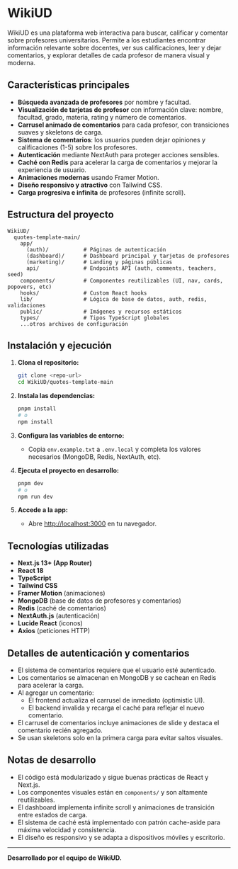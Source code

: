 # WikiUD

WikiUD es una plataforma web interactiva para buscar, calificar y comentar sobre profesores universitarios. Permite a los estudiantes encontrar información relevante sobre docentes, ver sus calificaciones, leer y dejar comentarios, y explorar detalles de cada profesor de manera visual y moderna.

## Características principales

- **Búsqueda avanzada de profesores** por nombre y facultad.
- **Visualización de tarjetas de profesor** con información clave: nombre, facultad, grado, materia, rating y número de comentarios.
- **Carrusel animado de comentarios** para cada profesor, con transiciones suaves y skeletons de carga.
- **Sistema de comentarios**: los usuarios pueden dejar opiniones y calificaciones (1-5) sobre los profesores.
- **Autenticación** mediante NextAuth para proteger acciones sensibles.
- **Caché con Redis** para acelerar la carga de comentarios y mejorar la experiencia de usuario.
- **Animaciones modernas** usando Framer Motion.
- **Diseño responsivo y atractivo** con Tailwind CSS.
- **Carga progresiva e infinita** de profesores (infinite scroll).

## Estructura del proyecto

```
WikiUD/
  quotes-template-main/
    app/
      (auth)/           # Páginas de autenticación
      (dashboard)/      # Dashboard principal y tarjetas de profesores
      (marketing)/      # Landing y páginas públicas
      api/              # Endpoints API (auth, comments, teachers, seed)
    components/         # Componentes reutilizables (UI, nav, cards, popovers, etc)
    hooks/              # Custom React hooks
    lib/                # Lógica de base de datos, auth, redis, validaciones
    public/             # Imágenes y recursos estáticos
    types/              # Tipos TypeScript globales
    ...otros archivos de configuración
```

## Instalación y ejecución

1. **Clona el repositorio:**
   ```bash
   git clone <repo-url>
   cd WikiUD/quotes-template-main
   ```
2. **Instala las dependencias:**
   ```bash
   pnpm install
   # o
   npm install
   ```
3. **Configura las variables de entorno:**
   - Copia `env.example.txt` a `.env.local` y completa los valores necesarios (MongoDB, Redis, NextAuth, etc).

4. **Ejecuta el proyecto en desarrollo:**
   ```bash
   pnpm dev
   # o
   npm run dev
   ```
5. **Accede a la app:**
   - Abre [http://localhost:3000](http://localhost:3000) en tu navegador.

## Tecnologías utilizadas

- **Next.js 13+ (App Router)**
- **React 18**
- **TypeScript**
- **Tailwind CSS**
- **Framer Motion** (animaciones)
- **MongoDB** (base de datos de profesores y comentarios)
- **Redis** (caché de comentarios)
- **NextAuth.js** (autenticación)
- **Lucide React** (iconos)
- **Axios** (peticiones HTTP)

## Detalles de autenticación y comentarios

- El sistema de comentarios requiere que el usuario esté autenticado.
- Los comentarios se almacenan en MongoDB y se cachean en Redis para acelerar la carga.
- Al agregar un comentario:
  - El frontend actualiza el carrusel de inmediato (optimistic UI).
  - El backend invalida y recarga el caché para reflejar el nuevo comentario.
- El carrusel de comentarios incluye animaciones de slide y destaca el comentario recién agregado.
- Se usan skeletons solo en la primera carga para evitar saltos visuales.

## Notas de desarrollo

- El código está modularizado y sigue buenas prácticas de React y Next.js.
- Los componentes visuales están en `components/` y son altamente reutilizables.
- El dashboard implementa infinite scroll y animaciones de transición entre estados de carga.
- El sistema de caché está implementado con patrón cache-aside para máxima velocidad y consistencia.
- El diseño es responsivo y se adapta a dispositivos móviles y escritorio.

---

**Desarrollado por el equipo de WikiUD.**